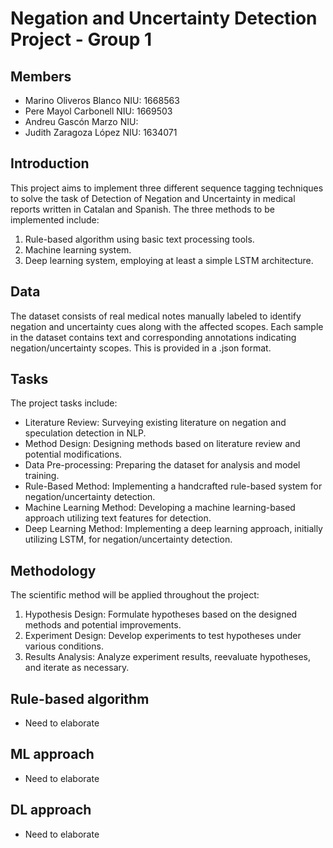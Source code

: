 # Negation and Uncertainty Detection Project - Group 1

## Members
- Marino Oliveros Blanco  NIU: 1668563
- Pere Mayol Carbonell  NIU: 1669503
- Andreu Gascón Marzo  NIU:
- Judith Zaragoza López NIU: 1634071
  
## Introduction

This project aims to implement three different sequence tagging techniques to solve the task of Detection of Negation and Uncertainty in medical reports written in Catalan and Spanish. The three methods to be implemented include:

1. Rule-based algorithm using basic text processing tools.
2. Machine learning system.
3. Deep learning system, employing at least a simple LSTM architecture.

## Data

The dataset consists of real medical notes manually labeled to identify negation and uncertainty cues along with the affected scopes. Each sample in the dataset contains text and corresponding annotations indicating negation/uncertainty scopes. This is provided in a .json format.

## Tasks

The project tasks include:

- Literature Review: Surveying existing literature on negation and speculation detection in NLP.
- Method Design: Designing methods based on literature review and potential modifications.
- Data Pre-processing: Preparing the dataset for analysis and model training.
- Rule-Based Method: Implementing a handcrafted rule-based system for negation/uncertainty detection.
- Machine Learning Method: Developing a machine learning-based approach utilizing text features for detection.
- Deep Learning Method: Implementing a deep learning approach, initially utilizing LSTM, for negation/uncertainty detection.

## Methodology

The scientific method will be applied throughout the project:

1. Hypothesis Design: Formulate hypotheses based on the designed methods and potential improvements.
2. Experiment Design: Develop experiments to test hypotheses under various conditions.
3. Results Analysis: Analyze experiment results, reevaluate hypotheses, and iterate as necessary.

## Rule-based algorithm
- Need to elaborate


## ML approach
- Need to elaborate


## DL approach
- Need to elaborate
